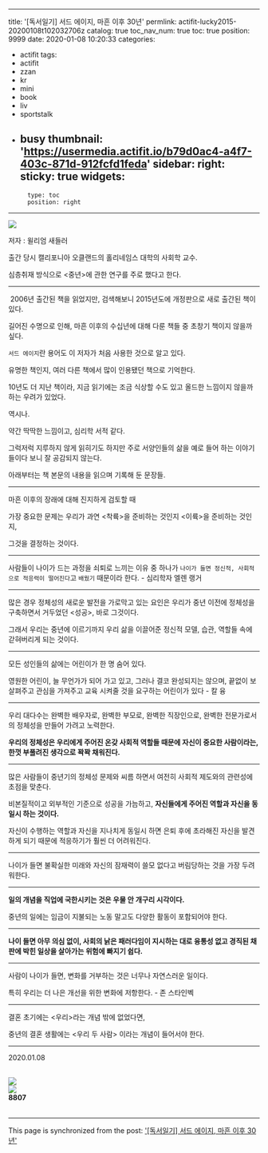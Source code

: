 
---
title: '[독서일기] 서드 에이지, 마흔 이후 30년'
permlink: actifit-lucky2015-20200108t102032706z
catalog: true
toc_nav_num: true
toc: true
position: 9999
date: 2020-01-08 10:20:33
categories:
- actifit
tags:
- actifit
- zzan
- kr
- mini
- book
- liv
- sportstalk
- busy
thumbnail: 'https://usermedia.actifit.io/b79d0ac4-a4f7-403c-871d-912fcfd1feda'
sidebar:
    right:
        sticky: true
widgets:
    -
        type: toc
        position: right
---


![](https://usermedia.actifit.io/b79d0ac4-a4f7-403c-871d-912fcfd1feda)

저자 : 윌리엄 새들러

출간 당시 캘리포니아 오클랜드의 홀리네임스 대학의 사회학 교수.

심층취재 방식으로 <중년>에 관한 연구를 주로 했다고 한다.

***
​
2006년 출간된 책을 읽었지만, 검색해보니 2015년도에 개정판으로 새로 출간된 책이 있다.

길어진 수명으로 인해, 마흔 이후의 수십년에 대해 다룬 책들 중 초창기 책이지 않을까 싶다.

`서드 에이지`란 용어도 이 저자가 처음 사용한 것으로 알고 있다.

유명한 책인지, 여러 다른 책에서 많이 인용됐던 책으로 기억한다.

10년도 더 지난 책이라, 지금 읽기에는 조금 식상할 수도 있고 올드한 느낌이지 않을까 하는 우려가 있었다.

역시나.

약간 딱딱한 느낌이고, 심리학 서적 같다.

그럭저럭 지루하지 않게 읽히기도 하지만 주로 서양인들의 삶을 예로 들어 하는 이야기들이다 보니 잘 공감되지 않는다.

아래부터는 책 본문의 내용을 읽으며 기록해 둔 문장들.

***

마흔 이후의 장래에 대해 진지하게 검토할 때

가장 중요한 문제는 우리가 과연 <착륙>을 준비하는 것인지 <이륙>을 준비하는 것인지, 

그것을 결정하는 것이다.

***

사람들이 나이가 드는 과정을 쇠퇴로 느끼는 이유 중 하나가 `나이가 들면 정신적, 사회적으로 적응력이 떨어진다`고 `배웠기` 때문이라 한다. - 심리학자 엘렌 랭거 

***

많은 경우 정체성의 새로운 발전을 가로막고 있는 요인은 우리가 중년 이전에 정체성을 구축하면서 거두었던 <성공>, 바로 그것이다.

그래서 우리는 중년에 이르기까지 우리 삶을 이끌어준 정신적 모델, 습관, 역할들 속에 갇혀버리게 되는 것이다.

***

모든 성인들의 삶에는 어린이가 한 명 숨어 있다. 

영원한 어린이, 늘 무언가가 되어 가고 있고, 그러나 결코 완성되지는 않으며, 끝없이 보살펴주고 관심을 가져주고 교육 시켜줄 것을 요구하는 어린이가 있다 - 칼 융

***

우리 대다수는 완벽한 배우자로, 완벽한 부모로, 완벽한 직장인으로, 완벽한 전문가로서의 정체성을 만들어 가려고 노력한다.

__우리의 정체성은 우리에게 주어진 온갖 사회적 역할들 때문에 자신이 중요한 사람이라는, 한껏 부풀려진 생각으로 꽉꽉 채워진다.__

***

많은 사람들이 중년기의 정체성 문제와 씨름 하면서 여전히 사회적 제도와의 관련성에 초점을 맞춘다.

비본질적이고 외부적인 기준으로 성공을 가늠하고, __자신들에게 주어진 역할과 자신을 동일시 하는 것이다.__

자신이 수행하는 역할과 자신을 지나치게 동일시 하면 은퇴 후에 초라해진 자신을 발견하게 되기 때문에 적응하기가 훨씬 더 어려워진다.

***

나이가 들면 불확실한 미래와 자신의 잠재력이 쓸모 없다고 버림당하는 것을 가장 두려워한다.

***

__일의 개념을 직업에 국한시키는 것은 우물 안 개구리 시각이다.__

중년의 일에는 임금이 지불되는 노동 말고도 다양한 활동이 포함되어야 한다.

***

__나이 들면 아무 의심 없이, 사회의 낡은 패러다임이 지시하는 대로 융통성 없고 경직된 채 판에 박힌 일상을 살아가는 위험에 빠지기 쉽다.__

***

사람이 나이가 들면, 변화를 거부하는 것은 너무나 자연스러운 일이다. 

특히 우리는 더 나은 개선을 위한 변화에 저항한다. - 존 스타인벡

***

결혼 초기에는 <우리>라는 개념 밖에 없었다면,

중년의 결혼 생활에는 <우리 두 사람> 이라는 개념이 들어서야 한다.

***

2020.01.08


<br><img src="https://cdn.steemitimages.com/DQmXv9QWiAYiLCSr3sKxVzUJVrgin3ZZWM2CExEo3fd5GUS/sep3.png"><br><table>	<tr>		<img src="https://cdn.steemitimages.com/DQmRgAoqi4vUVymaro8hXdRraNX6LHkXhMRBZxEo5vVWXDN/ACTIVITYCOUNT.png">	</tr>	<tr>		<div class="text-center"><b>8807</b></div>	</tr></table><table>	<tr>

- - -

This page is synchronized from the post: ['[독서일기] 서드 에이지, 마흔 이후 30년'](https://steemit.com/@lucky2015/actifit-lucky2015-20200108t102032706z)
